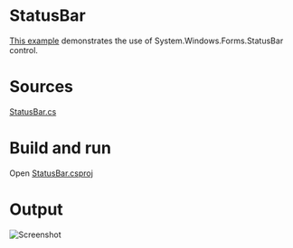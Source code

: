 # StatusBar

[This example](.) demonstrates the use of System.Windows.Forms.StatusBar control.

# Sources

[StatusBar.cs](StatusBar.cs)

# Build and run

Open [StatusBar.csproj](Status.csproj)

# Output

![Screenshot](../../docs/Pictures/Forms/StatusBar.png)

